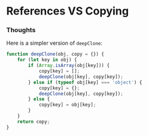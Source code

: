 # References VS Copying

### Thoughts
Here is a simpler version of `deepClone`:
```js
function deepClone(obj, copy = {}) {
    for (let key in obj) {
        if (Array.isArray(obj[key])) {
            copy[key] = [];
            deepClone(obj[key], copy[key]);
        } else if (typeof obj[key] === 'object') {
            copy[key] = {};
            deepClone(obj[key], copy[key]);
        } else {
            copy[key] = obj[key];
        }
    }
    return copy;
}
```